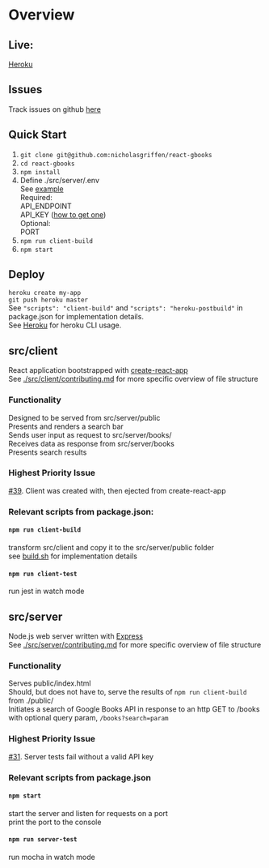 # Overview 

## Live: 
[Heroku](https://nggbsearch.herokuapp.com/)

## Issues   
Track issues on github [here](https://github.com/nicholasgriffen/react-gbooks/issues)  

## Quick Start 
1. `git clone git@github.com:nicholasgriffen/react-gbooks`  
2. `cd react-gbooks`
3. `npm install`  
4. Define ./src/server/.env   
    See [example](./support/env.example)    
        Required:    
            API_ENDPOINT  
            API_KEY ([how to get one](https://developers.google.com/books/docs/v1/using))  
        Optional:  
            PORT  
5. `npm run client-build`    
6. `npm start`  

## Deploy   
`heroku create my-app`    
`git push heroku master`  
See `"scripts": "client-build"` and `"scripts": "heroku-postbuild"` in package.json for implementation details.  
See [Heroku](https://devcenter.heroku.com/articles/creating-apps) for heroku CLI usage.  

## src/client
  React application bootstrapped with [create-react-app](https://github.com/facebook/create-react-app)  
  See [./src/client/contributing.md](./src/client/contributing.md) for more specific overview of file structure
### Functionality
  Designed to be served from src/server/public  
  Presents and renders a search bar   
  Sends user input as request to src/server/books/    
  Receives data as response from src/server/books      
  Presents search results   
### Highest Priority Issue 
[#39](https://github.com/nicholasgriffen/react-gbooks/issues/39). Client was created with, then ejected from create-react-app
 
### Relevant scripts from package.json:  
#### `npm run client-build`  
  transform src/client and copy it to the src/server/public folder  
  see [build.sh](./support/env.example) for implementation details  
#### `npm run client-test`  
  run jest in watch mode
  
## src/server
  Node.js web server written with [Express](https://expressjs.com/)  
  See [./src/server/contributing.md](./src/server/contributing.md) for more specific overview of file structure
### Functionality
  Serves public/index.html   
  Should, but does not have to, serve the results of `npm run client-build` from ./public/           
  Initiates a search of Google Books API in response to an http GET to /books with optional query param, `/books?search=param`  
### Highest Priority Issue 
[#31](https://github.com/nicholasgriffen/react-gbooks/issues/31). Server tests fail without a valid API key

### Relevant scripts from package.json
#### `npm start` 
  start the server and listen for requests on a port  
  print the port to the console
#### `npm run server-test`
  run mocha in watch mode
  

